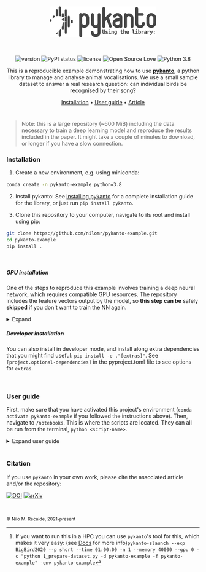 <br>
<br>
<div align='center'>

<a href="https://nilomr.github.io/pykanto">
    <img src="reports/figures/pykanto-logo-grey-04.svg" alt="pykanto logo" title="pykanto" height="80" style="padding-bottom:1em !important;" />
</a> 

<br>
<br>

![version](https://img.shields.io/badge/package_version-0.1.0-orange)
![PyPI status](https://img.shields.io/pypi/status/ansicolortags.svg)
![license](https://img.shields.io/github/license/mashape/apistatus.svg)
![Open Source Love](https://img.shields.io/badge/open%20source-♡-lightgrey)
![Python 3.8](https://img.shields.io/badge/python->=3.8-blue.svg)

This is a reproducible example demonstrating how to use [**pykanto**](https://github.com/nilomr/pykanto), a python
library to manage and analyse animal vocalisations. We use a small sample
dataset to answer a real research question: can individual birds be recognised
by their song?

[Installation](#installation) •
[User guide](#user-guide) •
[Article](https://nilomr.github.io/pykanto-example)
#

</div>

> Note: this is a large repository (~600 MiB) including the data necessary to
> train a deep learning model and reproduce the results included in the paper.
> It might take a couple of minutes to download, or longer if you have a slow connection.
### Installation

1. Create a new environment, e.g. using miniconda:
```bash
conda create -n pykanto-example python=3.8
```
2. Install pykanto:
See [installing
pykanto](https://nilomr.github.io/pykanto/_build/html/contents/installation.html) for a
complete installation guide for the library, or just run `pip install
pykanto`.

3. Clone this repository to your computer, navigate to its root and install
using pip:

```bash
git clone https://github.com/nilomr/pykanto-example.git
cd pykanto-example
pip install .
  ```
<br>


##### GPU installation

One of the steps to reproduce this example involves training a deep neural
network, which requires compatible GPU resources. The repository includes the
feature vectors output by the model, so **this step can be**
safely **skipped** if you don't want to train the NN again. 

<details>
  <summary>Expand</summary>
<br>
If you do want to train the model yourself, you will need a few more libraries
that are not installed automatically with pykanto. The reason for this is that the are a bit finicky: which exact installation you need depends on which version of
CUDA you have and the like.

I recommend that, if this is the case, you first create a fresh environment with conda:

```bash
conda create -n pykanto-example python=3.8    
```         
And then install torch, pykanto and this example including the extra libraries.

```bash
conda install -c pytorch pytorch torchvision   
pip install pykanto
# Navigate to the root of this repository, then:
pip install ."[torch]"
```
</details>


##### Developer installation

You can also install in developer mode, and install along extra dependencies
that you might find useful: `pip install -e ."[extras]"`. See
`[project.optional-dependencies]` in the pyproject.toml file to see options for
`extras`.

<br>

### User guide


First, make sure that you have activated this project's environment (`conda
activate pykanto-example` if you followed the instructions above). Then,
navigate to ```/notebooks```. This is where the scripts are located. They can
all be run from the terminal, `python <script-name>`.

<details>
  <summary>Expand user guide</summary>
<br>

| Script                      | Description                                                         | Use                                                                                                                                                                                                                                                                                                 |
| --------------------------- | ------------------------------------------------------------------- | --------------------------------------------------------------------------------------------------------------------------------------------------------------------------------------------------------------------------------------------------------------------------------------------------- |
| `1_prepare-dataset.py`      | Ingests, creates spectrograms, and segments the dataset[^1]         | To run: `python 1_prepare-dataset.py -d pykanto-example -f pykanto-example`, to see options: `python 1_prepare-dataset.py --help`                                                                                                                                                                   |
| `2_interactive-labels.py`   | Opens an interactive app to check the automatically assigned labels | The latter step requires user input so it's disabled by default for reproducibility. If you want to test the app yourself set `use_app = False` in that script. To learn how to use it, see [using the interactive app](https://nilomr.github.io/pykanto/_build/html/contents/interactive-app.html) |
| `3_export-training-data.py` | Exports the data required to train the deep learning model          | `python 3_export-training-data.py`                                                                                                                                                                                                                                                                  |
| `4_train-model.ipynb`       | Model definition and training step                                  | A separate, self-contained jupyter notebook. This is to make it easier to run interactively on a GPU-enabled HPC. If you don't want to retrain the model, you can skip this step                                                                                                                    |
| `5_measure-similarity.py`   | Measures the similarity between songs across years and birds        | `python 5_measure-similarity.py`                                                                                                                                                                                                                                                                    |
| `6_plot-results.py`         | Plots the results.                                                  | `python 6_plot-results.py`: will output to graphics device but not save.                                                                                                                                                                                                                            |
| `6.1_publication-plots.R`   | Reproduce the exact plots included in the paper                     | Switch to R and run `Rscript -e 'renv::run("6.1_publication-plots.R")'` after [installing the R dependecies](https://rstudio.github.io/renv/articles/renv.html) via `renv::restore()`                                                                                                               |

[^1]: If you want to run this in a HPC you can use `pykanto`'s tool for this, which makes it very easy: (see [Docs](https://nilomr.github.io/pykanto/_build/html/contents/hpc.html) for more info)`pykanto-slaunch --exp BigBird2020 --p short --time 01:00:00 -n 1 --memory 40000 --gpu 0 -c "python 1_prepare-dataset.py -d pykanto-example -f pykanto-example" -env pykanto-example`

</details>

<br>

### Citation
If you use `pykanto` in your own work, please cite the associated article and/or
the repository:

[![DOI](https://zenodo.org/badge/239354937.svg)](https://zenodo.org/badge/latestdoi/239354937)
[![arXiv](https://img.shields.io/badge/arXiv-2302.10340-b31b1b.svg)](https://arxiv.org/abs/2302.10340)
#
<sub>© Nilo M. Recalde, 2021-present</sub>

